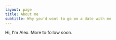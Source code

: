 ```yaml
---
layout: page
title: About me
subtitle: Why you'd want to go on a date with me
---
```


Hi, I'm Alex. More to follow soon.
